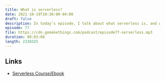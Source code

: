```yaml
---
title: What is serverless?
date: 2021-10-19T10:30:00-04:00
draft: false
description: In today’s episode, I talk about what serverless is, and why its awesome.
episode: 77
file: https://cdn.gomakethings.com/podcast/episode77-serverless.mp3
duration: 00:03:08
length: 2338325
---
```


## Links

- [Serverless Course/Ebook](https://vanillajsguides.com/serverless/)